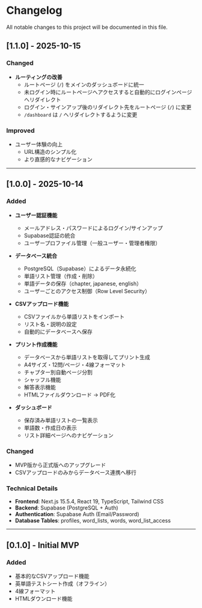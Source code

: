 # Changelog

All notable changes to this project will be documented in this file.

## [1.1.0] - 2025-10-15

### Changed
- **ルーティングの改善**
  - ルートページ (`/`) をメインのダッシュボードに統一
  - 未ログイン時にルートページへアクセスすると自動的にログインページへリダイレクト
  - ログイン・サインアップ後のリダイレクト先をルートページ (`/`) に変更
  - `/dashboard` は `/` へリダイレクトするように変更

### Improved
- ユーザー体験の向上
  - URL構造のシンプル化
  - より直感的なナビゲーション

---

## [1.0.0] - 2025-10-14

### Added
- **ユーザー認証機能**
  - メールアドレス・パスワードによるログイン/サインアップ
  - Supabase認証の統合
  - ユーザープロファイル管理（一般ユーザー・管理者権限）

- **データベース統合**
  - PostgreSQL（Supabase）によるデータ永続化
  - 単語リスト管理（作成・削除）
  - 単語データの保存（chapter, japanese, english）
  - ユーザーごとのアクセス制御（Row Level Security）

- **CSVアップロード機能**
  - CSVファイルから単語リストをインポート
  - リスト名・説明の設定
  - 自動的にデータベースへ保存

- **プリント作成機能**
  - データベースから単語リストを取得してプリント生成
  - A4サイズ・12問/ページ・4線フォーマット
  - チャプター別自動ページ分割
  - シャッフル機能
  - 解答表示機能
  - HTMLファイルダウンロード → PDF化

- **ダッシュボード**
  - 保存済み単語リストの一覧表示
  - 単語数・作成日の表示
  - リスト詳細ページへのナビゲーション

### Changed
- MVP版から正式版へのアップグレード
- CSVアップロードのみからデータベース連携へ移行

### Technical Details
- **Frontend**: Next.js 15.5.4, React 19, TypeScript, Tailwind CSS
- **Backend**: Supabase (PostgreSQL + Auth)
- **Authentication**: Supabase Auth (Email/Password)
- **Database Tables**: profiles, word_lists, words, word_list_access

---

## [0.1.0] - Initial MVP

### Added
- 基本的なCSVアップロード機能
- 英単語テストシート作成（オフライン）
- 4線フォーマット
- HTMLダウンロード機能